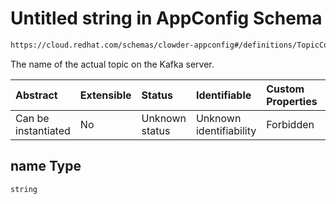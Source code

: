 # Untitled string in AppConfig Schema

```txt
https://cloud.redhat.com/schemas/clowder-appconfig#/definitions/TopicConfig/properties/name
```

The name of the actual topic on the Kafka server.

| Abstract            | Extensible | Status         | Identifiable            | Custom Properties | Additional Properties | Access Restrictions | Defined In                                                   |
| :------------------ | :--------- | :------------- | :---------------------- | :---------------- | :-------------------- | :------------------ | :----------------------------------------------------------- |
| Can be instantiated | No         | Unknown status | Unknown identifiability | Forbidden         | Allowed               | none                | [schema.json*](../../out/schema.json "open original schema") |

## name Type

`string`
